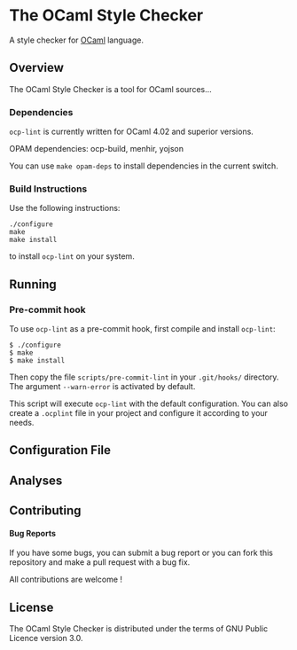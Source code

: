# The OCaml Style Checker

A style checker for [OCaml](http://ocaml.org/) language.

## Overview

The OCaml Style Checker is a tool for OCaml sources...

### Dependencies

`ocp-lint` is currently written for OCaml 4.02 and superior versions.

OPAM dependencies: ocp-build, menhir, yojson

You can use `make opam-deps` to install dependencies in the current switch.

### Build Instructions

Use the following instructions:
```
./configure
make
make install
```
to install `ocp-lint` on your system.

## Running
### Pre-commit hook
To use `ocp-lint` as a pre-commit hook, first compile and install `ocp-lint`:

    $ ./configure
    $ make
    $ make install

Then copy the file `scripts/pre-commit-lint`
in your `.git/hooks/` directory. The argument `--warn-error` is activated by
default.

This script will execute `ocp-lint` with the default configuration. You can also
create a `.ocplint` file in your project and configure it according to your needs.

## Configuration File

## Analyses

## Contributing

#### Bug Reports

If you have some bugs, you can submit a bug report or you can fork this
repository and make a pull request with a bug fix.

All contributions are welcome !

## License

The OCaml Style Checker is distributed under the terms of GNU Public
Licence version 3.0.
